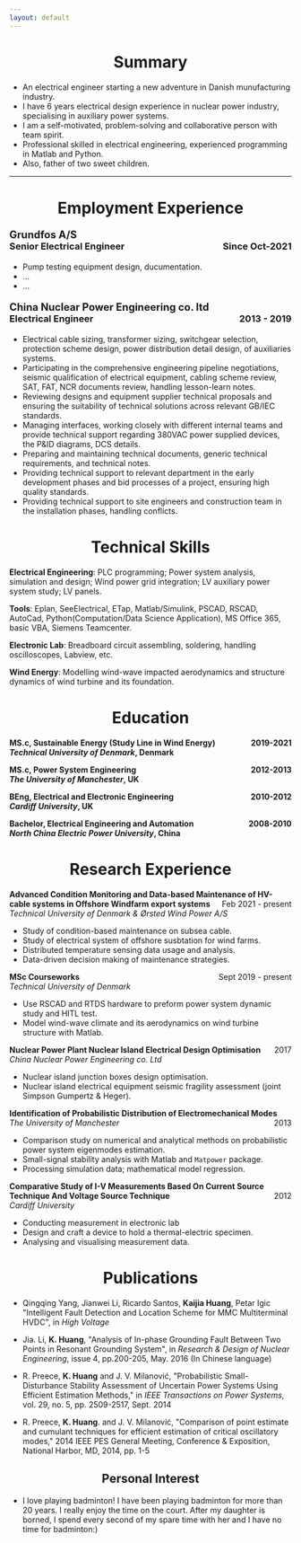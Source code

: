 ```yaml
---
layout: default
---
```


<h1 align=center>Summary</h1>

- An electrical engineer starting a new adventure in Danish munufacturing industry. 
- I have 6 years electrical design experience in nuclear power industry, specialising in auxiliary power systems.
- I am a self-motivated, problem-solving and collaborative person with team spirit.
- Professional skilled in electrical engineering, experienced programming in Matlab and Python.
- Also, father of two sweet children.

----

<h1 align=center>Employment Experience</h1>

<p style="text-align: left; font-weight: bold; font-size: 1.3em;">
	Grundfos A/S 
	<br />
<span style="font-size: 0.9em">Senior Electrical Engineer</span>
<span style="float: right;font-size: 0.9em"> Since Oct-2021 </span>
</p>


- Pump testing equipment design, ducumentation.
- ...
- ...


<p style="text-align: left; font-weight: bold; font-size: 1.3em;">
	China Nuclear Power Engineering co. ltd 
	<br />
<span style="font-size: 0.9em">Electrical Engineer</span>
<span style="float: right;font-size: 0.9em"> 2013 - 2019 </span>
</p>
   
- Electrical cable sizing, transformer sizing, switchgear selection, protection scheme design, power distribution detail design, of auxiliaries systems.  
- Participating in the comprehensive engineering pipeline negotiations, seismic qualification of electrical equipment, cabling scheme review, SAT, FAT, NCR documents review, handling lesson-learn notes.
- Reviewing designs and equipment supplier technical proposals and ensuring the suitability of technical solutions across relevant GB/IEC standards.
- Managing interfaces, working closely with different internal teams and provide technical support regarding 380VAC power supplied devices, the P&ID diagrams, DCS details.
- Preparing and maintaining technical documents, generic technical requirements, and technical notes.
- Providing technical support to relevant department in the early development phases and bid processes of a project, ensuring high quality standards.
- Providing technical support to site engineers and construction team in the installation phases, handling conflicts.
  

<h1 align=center>Technical Skills</h1>

**Electrical Engineering**: PLC programming; Power system analysis, simulation and design; Wind power grid integration; LV auxiliary power system study; LV panels.

**Tools**: Eplan, SeeElectrical, ETap, Matlab/Simulink, PSCAD, RSCAD, AutoCad, Python(Computation/Data Science Application), MS Office 365, basic VBA, Siemens Teamcenter.

**Electronic Lab**: Breadboard circuit assembling, soldering, handling oscilloscopes, Labview, etc.

**Wind Energy**: Modelling wind-wave impacted aerodynamics and structure dynamics of wind turbine and its foundation.

<h1 align=center>Education</h1>

<p style="text-align:left;font-weight:bold">
    MS.c, Sustainable Energy (Study Line in Wind Energy)
    <span style="float:right;">
        2019-2021
    </span><br>
<span style = "font-style: italic;">Technical University of Denmark</span>, Denmark    
</p>
  
<p style="text-align:left;font-weight:bold">
   MS.c, Power System Engineering
    <span style="float:right;">
        2012-2013
    </span><br>
<span style = "font-style: italic">The University of Manchester</span>, UK 
</p>

<p style="text-align:left;font-weight:bold">
   BEng, Electrical and Electronic Engineering
    <span style="float:right;">
   2010-2012     
    </span><br>
<span style = "font-style: italic">Cardiff University</span>, UK
</p>
   
<p style="text-align:left;font-weight:bold">
   Bachelor, Electrical Engineering and Automation
    <span style="float:right;">
   2008-2010     
    </span><br>
<span style = "font-style: italic">North China Electric Power University</span>, China
</p>

<!-- Research Experience -->
<h1 align=center>Research Experience</h1>

<p style="text-align:left">
<span style="font-weight:bold"> Advanced Condition Monitoring and Data-based Maintenance of HV-cable systems in Offshore Windfarm export systems</span>
<span style="float:right;">Feb 2021 - present </span><br>
<span style="font-style:italic">Technical University of Denmark & Ørsted Wind Power A/S </span>
</p>


 - Study of condition-based maintenance on subsea cable.
 - Study of electrical system of offshore susbtation for wind farms.
 - Distributed temperature sensing data usage and analysis.
 - Data-driven decision making of maintenance strategies.

<p style="text-align:left">
<span style="font-weight:bold"> MSc Courseworks </span> 
<span style="float:right;">Sept 2019 - present </span><br>
<span style="font-style:italic">Technical University of Denmark</span>
</p>

 - Use RSCAD and RTDS hardware to preform power system dynamic study and HITL test. 
 - Model wind-wave climate and its aerodynamics on wind turbine structure with Matlab.
  

<p style="text-align:left">
<span style="font-weight:bold"> Nuclear Power Plant Nuclear Island Electrical Design Optimisation </span>
<span style="float:right;">2017</span><br>
<span style="font-style:italic">China Nuclear Power Engineering co. Ltd</span></p>
		
 - Nuclear island junction boxes design optimisation. 
 - Nuclear island electrical equipment seismic fragility assessment (joint Simpson Gumpertz & Heger).
  
<p style="text-align:left">
<span style="font-weight:bold"> Identification of Probabilistic Distribution of Electromechanical Modes </span>
<span style="float:right;">2013</span><br>
<span style="font-style:italic">The University of Manchester</span>
</p>

- Comparison study on numerical and analytical methods on probabilistic power system eigenmodes estimation.
- Small-signal stability analysis with Matlab and `Matpower` package.
- Processing simulation data; mathematical model regression.
	
<p style="text-align:left">
<span style="font-weight:bold"> Comparative Study of I-V Measurements Based On Current Source Technique And Voltage Source Technique </span>
<span style="float:right;">2012</span><br>
<span style="font-style:italic">Cardiff University</span>
</p>

- Conducting measurement in electronic lab
- Design and craft a device to hold a thermal-electric specimen.
- Analysing and visualising measurement data.

<h1 align=center>Publications</h1>
    
- Qingqing Yang, Jianwei Li, Ricardo Santos, **Kaijia Huang**, Petar Igic "Intelligent Fault Detection and Location Scheme for MMC Multiterminal HVDC", in *High Voltage*

- Jia. Li, **K. Huang**, "Analysis of In-phase Grounding Fault Between Two Points in Resonant Grounding System", in *Research & Design of Nuclear Engineering*, issue 4, pp.200-205, May. 2016 (In Chinese language)

- R. Preece, **K. Huang**  and J. V. Milanović, "Probabilistic Small-Disturbance Stability Assessment of Uncertain Power Systems Using Efficient Estimation Methods," in *IEEE Transactions on Power Systems*, vol. 29, no. 5, pp. 2509-2517, Sept. 2014
	<!-- - Main Contribution: Comparison study on the Monte Carlo Method, Two Point Estimate method, Gram Charlier method and Probability Collocation Method in terms of efficiency and compatibility. -->

- R. Preece, **K. Huang**. and J. V. Milanović, "Comparison of point estimate and cumulant techniques for efficient estimation of critical oscillatory modes," 2014 IEEE PES General Meeting, Conference & Exposition, National Harbor, MD, 2014, pp. 1-5

<h2 align=center>Personal Interest</h2>

- I love playing badminton! I have been playing badminton for more than 20 years. I really enjoy the time on the court. After my daughter is borned, I spend every second of my spare time with her and I have no time for badminton:)
